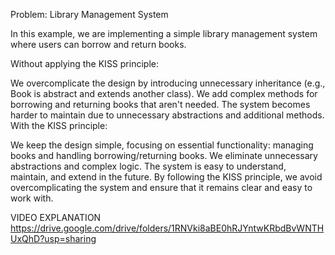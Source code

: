 Problem: Library Management System

In this example, we are implementing a simple library management system where users can borrow and return books.

Without applying the KISS principle:

We overcomplicate the design by introducing unnecessary inheritance (e.g., Book is abstract and extends another class).
We add complex methods for borrowing and returning books that aren't needed.
The system becomes harder to maintain due to unnecessary abstractions and additional methods.
With the KISS principle:

We keep the design simple, focusing on essential functionality: managing books and handling borrowing/returning books.
We eliminate unnecessary abstractions and complex logic.
The system is easy to understand, maintain, and extend in the future.
By following the KISS principle, we avoid overcomplicating the system and ensure that it remains clear and easy to work with.

VIDEO EXPLANATION
https://drive.google.com/drive/folders/1RNVki8aBE0hRJYntwKRbdBvWNTHUxQhD?usp=sharing
